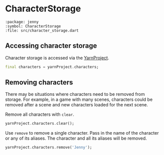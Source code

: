 # CharacterStorage

```{dartdoc}
:package: jenny
:symbol: CharacterStorage
:file: src/character_storage.dart
```


## Accessing character storage

Character storage is accessed via the [YarnProject].

```dart
final characters = yarnProject.characters;
```


## Removing characters

There may be situations where characters need to be removed from storage. For example, in a game
with many scenes, characters could be removed after a scene and new characters loaded for the next
scene.

Remove all characters with `clear`.

```dart
yarnProject.characters.clear();
```

Use `remove` to remove a single character. Pass in the name of the character or any of its
aliases. The character and all its aliases will be removed.

```dart
yarnProject.characters.remove('Jenny');
```

[YarnProject]: yarn_project.md
